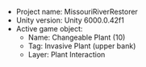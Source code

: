                                                                                                                                                                                                                                                       
<!-- UNITY CODE ASSIST INSTRUCTIONS START -->
- Project name: MissouriRiverRestorer
- Unity version: Unity 6000.0.42f1
- Active game object:
  - Name: Changeable Plant (10)
  - Tag: Invasive Plant (upper bank)
  - Layer: Plant Interaction
<!-- UNITY CODE ASSIST INSTRUCTIONS END -->